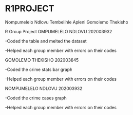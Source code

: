 # R1PROJECT
Nompumelelo Ndlovu
Tembelihle Apleni 
Gomolemo Thekisho 

R Group Project
OMPUMELELO NDLOVU 202003932

-Coded the table and melted the dataset

-Helped each group member with errors on their codes

GOMOLEMO THEKISHO 202003845

-Coded the crime stats bar graph

-Helped each group member with errors on their codes

NOMPUMELELO NDLOVU 202003932

-Coded the crime cases graph

-Helped each group member with errors on their codes
